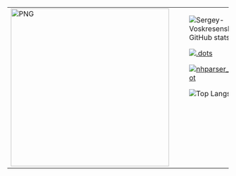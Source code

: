 
<table><tr><td valign="top" width="49%">
<img align="left" alt="PNG" src="https://i.imgur.com/mCnknrm.png" width="360px" style="margin-right: 30px;"/>
</td><td valign="top" width="51%">

![Sergey-Voskresenskiy GitHub stats](https://github-readme-stats.vercel.app/api?username=Sergey-Voskresenskiy&show_icons=true&theme=gruvbox)

[![.dots](https://github-readme-stats.vercel.app/api/pin/?username=Sergey-Voskresenskiy&show_icons=true&repo=.dots&theme=gruvbox)](https://github.com/Sergey-Voskresenskiy/.dots)

[![nhparser_bot](https://github-readme-stats.vercel.app/api/pin/?username=Sergey-Voskresenskiy&show_icons=true&repo=nhparser_bot&theme=gruvbox)](https://github.com/Sergey-Voskresenskiy/nhparser_bot)

![Top Langs](https://github-readme-stats.vercel.app/api/top-langs/?username=Sergey-Voskresenskiy&layout=compact&theme=gruvbox)
</td></tr></table>